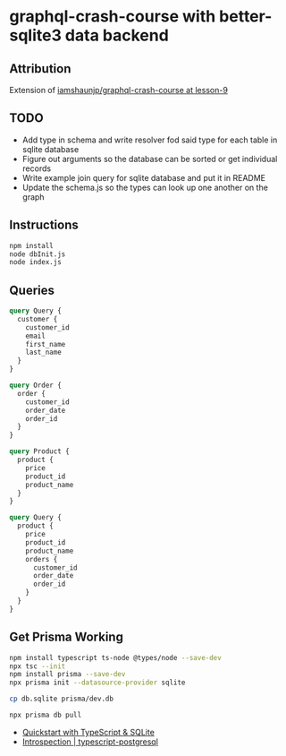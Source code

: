 # graphql-crash-course with better-sqlite3 data backend

## Attribution

Extension of [iamshaunjp/graphql-crash-course at lesson-9](https://github.com/iamshaunjp/graphql-crash-course/tree/lesson-9)

## TODO

* Add type in schema and write resolver fod said type for each table in sqlite database
* Figure out arguments so the database can be sorted or get individual records
* Write example join query for sqlite database and put it in README
* Update the schema.js so the types can look up one another on the graph

## Instructions

``` bash
npm install
node dbInit.js
node index.js
```

## Queries

``` graphql
query Query {
  customer {
    customer_id
    email
    first_name
    last_name
  }
}
```

``` graphql
query Order {
  order {
    customer_id
    order_date
    order_id
  }
}
```

``` graphql
query Product {
  product {
    price
    product_id
    product_name
  }
}
```

``` graphql
query Query {
  product {
    price
    product_id
    product_name
    orders {
      customer_id
      order_date
      order_id
    }
  }
}
```

## Get Prisma Working

``` bash
npm install typescript ts-node @types/node --save-dev
npx tsc --init
npm install prisma --save-dev
npx prisma init --datasource-provider sqlite

cp db.sqlite prisma/dev.db

npx prisma db pull
```

* [Quickstart with TypeScript & SQLite](https://www.prisma.io/docs/getting-started/quickstart)
* [Introspection | typescript-postgresql](https://www.prisma.io/docs/getting-started/setup-prisma/add-to-existing-project/relational-databases/introspection-typescript-postgresql)